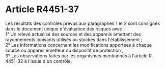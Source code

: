 # Article R4451-37

Les résultats des contrôles prévus aux paragraphes 1 et 2 sont consignés dans le document unique d'évaluation des risques avec :   
1° Un relevé actualisé des sources et des appareils émettant des rayonnements ionisants utilisés ou stockés dans l'établissement ;   
2° Les informations concernant les modifications apportées à chaque source ou appareil émetteur ou dispositif de protection ;   
3° Les observations faites par les organismes mentionnés à l'article R. 4451-32 à l'issue d'un contrôle.